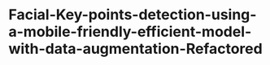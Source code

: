 # Facial-Key-points-detection-using-a-mobile-friendly-efficient-model-with-data-augmentation-Refactored
